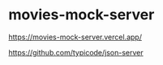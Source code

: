 # movies-mock-server

https://movies-mock-server.vercel.app/

https://github.com/typicode/json-server
